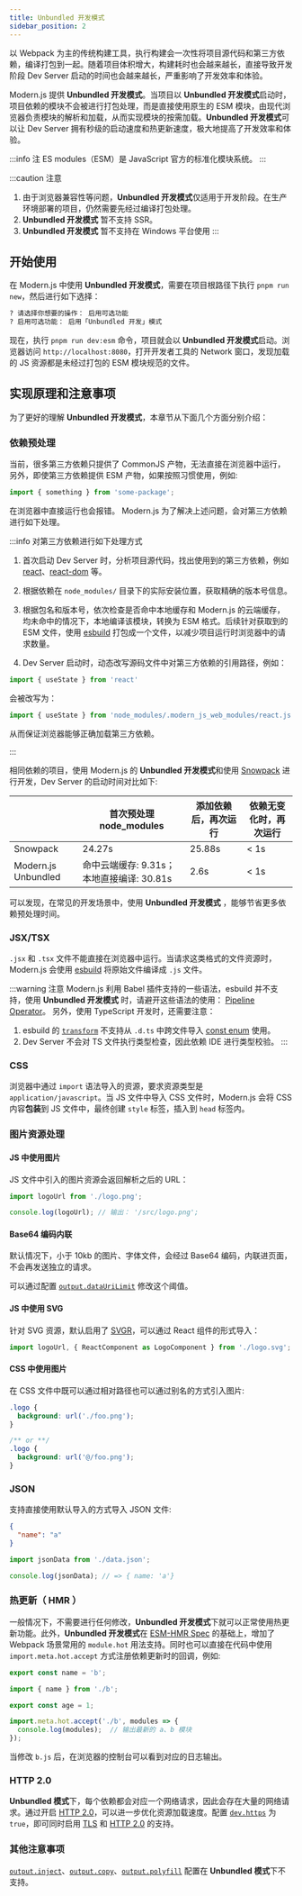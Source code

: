 ```yaml
---
title: Unbundled 开发模式
sidebar_position: 2
---
```


以 Webpack 为主的传统构建工具，执行构建会一次性将项目源代码和第三方依赖，编译打包到一起。随着项目体积增大，构建耗时也会越来越长，直接导致开发阶段 Dev Server 启动的时间也会越来越长，严重影响了开发效率和体验。

Modern.js 提供 **Unbundled 开发模式**。当项目以 **Unbundled 开发模式**启动时，项目依赖的模块不会被进行打包处理，而是直接使用原生的 ESM 模块，由现代浏览器负责模块的解析和加载，从而实现模块的按需加载。**Unbundled 开发模式**可以让 Dev Server 拥有秒级的启动速度和热更新速度，极大地提高了开发效率和体验。

:::info 注
ES modules（ESM）是 JavaScript 官方的标准化模块系统。
:::

:::caution 注意
1. 由于浏览器兼容性等问题，**Unbundled 开发模式**仅适用于开发阶段。在生产环境部署的项目，仍然需要先经过编译打包处理。
2. **Unbundled 开发模式** 暂不支持 SSR。
3. **Unbundled 开发模式** 暂不支持在 Windows 平台使用
:::

## 开始使用

在 Modern.js 中使用 **Unbundled 开发模式**，需要在项目根路径下执行 `pnpm run new`，然后进行如下选择：

```bash
? 请选择你想要的操作： 启用可选功能
? 启用可选功能： 启用「Unbundled 开发」模式
```

现在，执行 `pnpm run dev:esm` 命令，项目就会以 **Unbundled 开发模式**启动。浏览器访问 `http://localhost:8080`，打开开发者工具的 Network 窗口，发现加载的 JS 资源都是未经过打包的 ESM 模块规范的文件。

## 实现原理和注意事项

为了更好的理解 **Unbundled 开发模式**，本章节从下面几个方面分别介绍：

### 依赖预处理

当前，很多第三方依赖只提供了 CommonJS 产物，无法直接在浏览器中运行，另外，即使第三方依赖提供 ESM 产物，如果按照习惯使用，例如:

```js
import { something } from 'some-package';
```

在浏览器中直接运行也会报错。 Modern.js 为了解决上述问题，会对第三方依赖进行如下处理。

:::info 对第三方依赖进行如下处理方式
1. 首次启动 Dev Server 时，分析项目源代码，找出使用到的第三方依赖，例如 [react](https://www.npmjs.com/package/react)、[react-dom](https://www.npmjs.com/package/react-dom) 等。


2. 根据依赖在 `node_modules/` 目录下的实际安装位置，获取精确的版本号信息。


3. 根据包名和版本号，依次检查是否命中本地缓存和 Modern.js 的云端缓存，均未命中的情况下，本地编译该模块，转换为 ESM 格式。后续针对获取到的 ESM 文件，使用 [esbuild](https://esbuild.github.io/) 打包成一个文件，以减少项目运行时浏览器中的请求数量。


4. Dev Server 启动时，动态改写源码文件中对第三方依赖的引用路径，例如：

  ```js
  import { useState } from 'react'
  ```

  会被改写为：

  ```js
  import { useState } from 'node_modules/.modern_js_web_modules/react.js'
  ```

  从而保证浏览器能够正确加载第三方依赖。

:::

相同依赖的项目，使用 Modern.js 的 **Unbundled 开发模式**和使用 [Snowpack](https://www.snowpack.dev/) 进行开发，Dev Server 的启动时间对比如下:

|                  | 首次预处理 node_modules                  | 添加依赖后，再次运行       | 依赖无变化时，再次运行 |
| ---------------- | ---------------------------------------- | ----------------------- | -------------------- |
| Snowpack         | 24.27s                                   | 25.88s                  | < 1s                 |
| Modern.js Unbundled | 命中云端缓存: 9.31s；本地直接编译: 30.81s | 2.6s                    | < 1s                 |

可以发现，在常见的开发场景中，使用 **Unbundled 开发模式** ，能够节省更多依赖预处理时间。


### JSX/TSX

`.jsx` 和 `.tsx` 文件不能直接在浏览器中运行。当请求这类格式的文件资源时，Modern.js 会使用 [esbuild](https://esbuild.github.io/) 将原始文件编译成 `.js` 文件。

:::warning 注意
Modern.js 利用 Babel 插件支持的一些语法，esbuild 并不支持，使用 **Unbundled 开发模式** 时，请避开这些语法的使用：
 [Pipeline Operator](https://github.com/tc39/proposal-pipeline-operator)。
另外，使用 TypeScript 开发时，还需要注意：

1. esbuild 的 [`transform`](https://esbuild.github.io/api/#transform-api) 不支持从 `.d.ts` 中跨文件导入 [const enum](https://www.typescriptlang.org/docs/handbook/enums.html#const-enums) 使用。
2. Dev Server 不会对 TS 文件执行类型检查，因此依赖 IDE 进行类型校验。
:::

### CSS

浏览器中通过 `import` 语法导入的资源，要求资源类型是 `application/javascript`。当 JS 文件中导入 CSS 文件时，Modern.js 会将 CSS 内容**包装**到 JS 文件中，最终创建 `style` 标签，插入到 `head` 标签内。

### 图片资源处理

#### JS 中使用图片

JS 文件中引入的图片资源会返回解析之后的 URL：

```js title=src/App.jsx
import logoUrl from './logo.png';

console.log(logoUrl); // 输出： '/src/logo.png';
```

#### Base64 编码内联

默认情况下，小于 10kb 的图片、字体文件，会经过 Base64 编码，内联进页面，不会再发送独立的请求。

可以通过配置 [`output.dataUriLimit`](/docs/apis/config/output/data-uri-limit) 修改这个阈值。

#### JS 中使用 SVG

针对 SVG 资源，默认启用了 [SVGR](https://react-svgr.com/)，可以通过 React 组件的形式导入：

```js title=App.jsx
import logoUrl, { ReactComponent as LogoComponent } from './logo.svg';
```

#### CSS 中使用图片

在 CSS 文件中既可以通过相对路径也可以通过别名的方式引入图片:

```css
.logo {
  background: url('./foo.png');
}

/** or **/
.logo {
  background: url('@/foo.png');
}
```

### JSON

支持直接使用默认导入的方式导入 JSON 文件:

```json title=data.json
{
  "name": "a"
}
```

``` javascript title=App.jsx
import jsonData from './data.json';

console.log(jsonData); // => { name: 'a'}
```

### 热更新（ HMR ）

一般情况下，不需要进行任何修改，**Unbundled 开发模式**下就可以正常使用热更新功能。此外，**Unbundled 开发模式**在 [ESM-HMR Spec](https://github.com/snowpackjs/esm-hmr) 的基础上，增加了 Webpack 场景常用的 `module.hot` 用法支持。同时也可以直接在代码中使用 `import.meta.hot.accept` 方式注册依赖更新时的回调，例如:

```js title=b.js
export const name = 'b';
```

```js title=a.js
import { name } from './b';

export const age = 1;

import.meta.hot.accept('./b', modules => {
  console.log(modules);  // 输出最新的 a、b 模块
});
```

当修改 `b.js` 后，在浏览器的控制台可以看到对应的日志输出。

### HTTP 2.0

 **Unbundled 模式**下，每个依赖都会对应一个网络请求，因此会存在大量的网络请求。通过开启 [HTTP 2.0](https://zh.wikipedia.org/wiki/HTTP/2)，可以进一步优化资源加载速度。配置 [`dev.https`](/docs/apis/config/dev/https) 为 `true`，即可同时启用 [TLS](https://en.wikipedia.org/wiki/Transport_Layer_Security) 和 [HTTP 2.0](https://zh.wikipedia.org/wiki/HTTP/2) 的支持。

### 其他注意事项

[`output.inject`](/docs/apis/config/output/inject)、[`output.copy`](/docs/apis/config/output/copy)、[`output.polyfill`](/docs/apis/config/output/polyfill) 配置在 **Unbundled 模式**下不支持。
